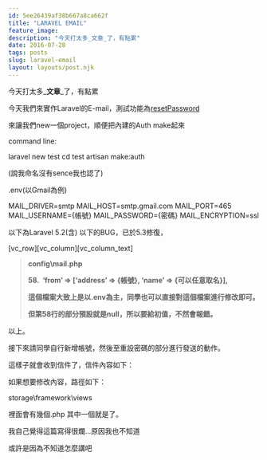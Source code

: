```yaml
---
id: 5ee26439af38b667a8ca662f
title: "LARAVEL EMAIL"
feature_image:
description: "今天打太多_文章_了，有點累"
date: 2016-07-28
tags: posts
slug: laravel-email
layout: layouts/post.njk
---
```


今天打太多_**文章**_了，有點累

今天我們來實作Laravel的E-mail，測試功能為[resetPassword](https://laravel.tw/docs/5.2/authentication#resetting-passwords)

來讓我們new一個project，順便把內建的Auth make起來

command line:

laravel new test cd test artisan make:auth

(說我命名沒有sence我也認了)

.env(以Gmail為例)

MAIL\_DRIVER=smtp MAIL\_HOST=smtp.gmail.com MAIL\_PORT=465 MAIL\_USERNAME={帳號} MAIL\_PASSWORD={密碼} MAIL\_ENCRYPTION=ssl

以下為Laravel 5.2(含) 以下的BUG，已於5.3修復，

\[vc\_row\]\[vc\_column\]\[vc\_column\_text\]

> **config\\mail.php**
>
> **58.  ‘from’ => \[‘address’ => {帳號}, ‘name’ => {可以任意取名}\],**
>
> **這個檔案大致上是以.env為主，同學也可以直接對這個檔案進行修改即可。**
>
> **但第58行的部分預設就是null，所以要給初值，不然會報錯。**

以上。

接下來請同學自行新增帳號，然後至重設密碼的部分進行發送的動作。

這樣子就會收到信件了，信件內容如下：

<!-- ![1](undefined) -->

如果想要修改內容，路徑如下：

storage\\framework\\views

裡面會有幾個.php 其中一個就是了。

我自己覺得這篇寫得很爛…原因我也不知道

或許是因為不知道怎麼講吧
